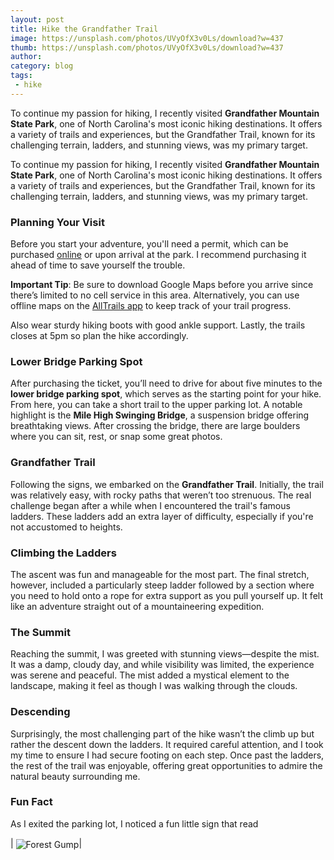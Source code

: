```yaml
---
layout: post
title: Hike the Grandfather Trail
image: https://unsplash.com/photos/UVyOfX3v0Ls/download?w=437
thumb: https://unsplash.com/photos/UVyOfX3v0Ls/download?w=437
author: 
category: blog
tags:
 - hike
---
```


To continue my passion for hiking, I recently visited **Grandfather Mountain State Park**, one of North Carolina's most iconic hiking destinations. It offers a variety of trails and experiences, but the Grandfather Trail, known for its challenging terrain, ladders, and stunning views, was my primary target.<!-- truncate_here -->

To continue my passion for hiking, I recently visited **Grandfather Mountain State Park**, one of North Carolina's most iconic hiking destinations. It offers a variety of trails and experiences, but the Grandfather Trail, known for its challenging terrain, ladders, and stunning views, was my primary target. 

### Planning Your Visit

Before you start your adventure, you'll need a permit, which can be purchased [online](https://grandfather.com/tickets/) or upon arrival at the park. I recommend purchasing it ahead of time to save yourself the trouble.

**Important Tip**: Be sure to download Google Maps before you arrive since there’s limited to no cell service in this area. Alternatively, you can use offline maps on the [AllTrails app](https://www.alltrails.com/trail/us/north-carolina/grandfather-trail-to-watauga-viewpoint) to keep track of your trail progress.

Also wear sturdy hiking boots with good ankle support. Lastly, the trails closes at 5pm so plan the hike accordingly.



### Lower Bridge Parking Spot

After purchasing the ticket, you’ll need to drive for about five minutes to the **lower bridge parking spot**, which serves as the starting point for your hike. From here, you can take a short trail to the upper parking lot. A notable highlight is the **Mile High Swinging Bridge**, a suspension bridge offering breathtaking views. After crossing the bridge, there are large boulders where you can sit, rest, or snap some great photos.

### Grandfather Trail

Following the signs, we embarked on the **Grandfather Trail**. Initially, the trail was relatively easy, with rocky paths that weren’t too strenuous. The real challenge began after a while when I encountered the trail's famous ladders. These ladders add an extra layer of difficulty, especially if you're not accustomed to heights.

### Climbing the Ladders

The ascent was fun and manageable for the most part. The final stretch, however, included a particularly steep ladder followed by a section where you need to hold onto a rope for extra support as you pull yourself up. It felt like an adventure straight out of a mountaineering expedition.

### The Summit

Reaching the summit, I was greeted with stunning views—despite the mist. It was a damp, cloudy day, and while visibility was limited, the experience was serene and peaceful. The mist added a mystical element to the landscape, making it feel as though I was walking through the clouds.

### Descending

Surprisingly, the most challenging part of the hike wasn’t the climb up but rather the descent down the ladders. It required careful attention, and I took my time to ensure I had secure footing on each step. Once past the ladders, the rest of the trail was enjoyable, offering great opportunities to admire the natural beauty surrounding me.

### Fun Fact

As I exited the parking lot, I noticed a fun little sign that read

| <img align="center"  loading="lazy" src="{{ root_url }}/img/grandfather_hike_forest_gump.jpg" alt="Forest Gump" />|
